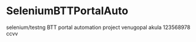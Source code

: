 # SeleniumBTTPortalAuto
selenium/testng BTT portal automation project
venugopal akula 123568978
ccvv
